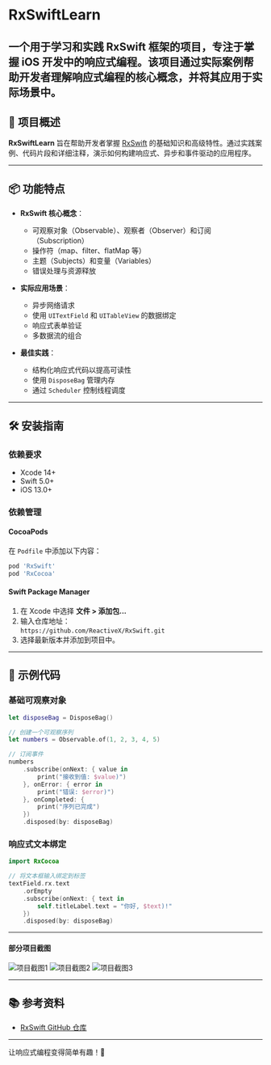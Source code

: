 # RxSwiftLearn

一个用于学习和实践 **RxSwift** 框架的项目，专注于掌握 iOS 开发中的响应式编程。该项目通过实际案例帮助开发者理解响应式编程的核心概念，并将其应用于实际场景中。
---

## 🚀 项目概述

**RxSwiftLearn** 旨在帮助开发者掌握 [RxSwift](https://github.com/ReactiveX/RxSwift) 的基础知识和高级特性。通过实践案例、代码片段和详细注释，演示如何构建响应式、异步和事件驱动的应用程序。

---

## 📦 功能特点

- **RxSwift 核心概念**：  
  - 可观察对象（Observable）、观察者（Observer）和订阅（Subscription）  
  - 操作符（map、filter、flatMap 等）  
  - 主题（Subjects）和变量（Variables）  
  - 错误处理与资源释放  

- **实际应用场景**：  
  - 异步网络请求  
  - 使用 `UITextField` 和 `UITableView` 的数据绑定  
  - 响应式表单验证  
  - 多数据流的组合  

- **最佳实践**：  
  - 结构化响应式代码以提高可读性  
  - 使用 `DisposeBag` 管理内存  
  - 通过 `Scheduler` 控制线程调度  

---

## 🛠️ 安装指南

### 依赖要求
- Xcode 14+  
- Swift 5.0+  
- iOS 13.0+  

### 依赖管理

#### CocoaPods
在 `Podfile` 中添加以下内容：
```ruby
pod 'RxSwift'
pod 'RxCocoa'
```

#### Swift Package Manager
1. 在 Xcode 中选择 **文件 > 添加包...**  
2. 输入仓库地址：  
   `https://github.com/ReactiveX/RxSwift.git`  
3. 选择最新版本并添加到项目中。

---

## 📄 示例代码

### 基础可观察对象
```swift
let disposeBag = DisposeBag()

// 创建一个可观察序列
let numbers = Observable.of(1, 2, 3, 4, 5)

// 订阅事件
numbers
    .subscribe(onNext: { value in
        print("接收到值: $value)")
    }, onError: { error in
        print("错误: $error)")
    }, onCompleted: {
        print("序列已完成")
    })
    .disposed(by: disposeBag)
```

### 响应式文本绑定
```swift
import RxCocoa

// 将文本框输入绑定到标签
textField.rx.text
    .orEmpty
    .subscribe(onNext: { text in
        self.titleLabel.text = "你好, $text)!"
    })
    .disposed(by: disposeBag)
```


---

#### 部分项目截图 
  ![项目截图1](https://github.com/chenZai90/RxSwiftLearn/blob/main/screenshots/1.png)
    ![项目截图2](https://github.com/chenZai90/RxSwiftLearn/blob/main/screenshots/2.png)
      ![项目截图3](https://github.com/chenZai90/RxSwiftLearn/blob/main/screenshots/3.png)

---

## 📚 参考资料

- [RxSwift GitHub 仓库](https://github.com/ReactiveX/RxSwift)    


---

让响应式编程变得简单有趣！🌟
